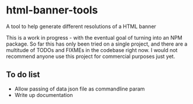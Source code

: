 # html-banner-tools
A tool to help generate different resolutions of a HTML banner

This is a work in progress - with the eventual goal of turning into an NPM package. So far this has only been tried on a single project, and there are a multitude of TODOs and FIXMEs in the codebase right now. I would not recommend anyone use this project for commercial purposes just yet.

## To do list
* Allow passing of data json file as commandline param
* Write up documentation
